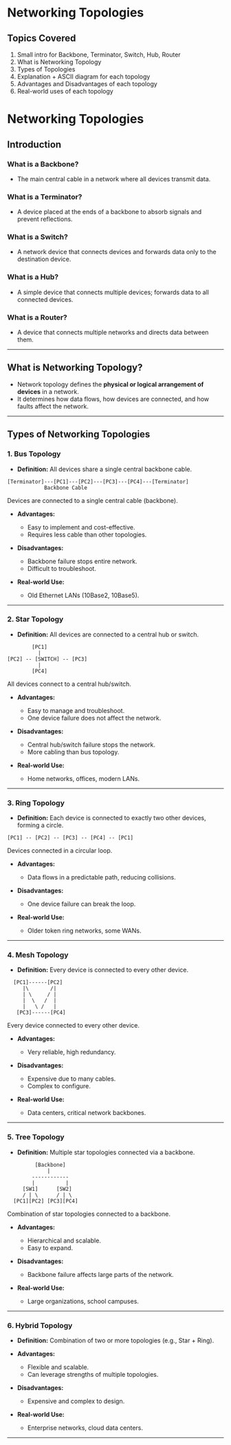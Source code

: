 # Networking Topologies

## Topics Covered
1. Small intro  for Backbone, Terminator, Switch, Hub, Router  
2. What is Networking Topology  
3. Types of Topologies  
4. Explanation + ASCII diagram for each topology  
5. Advantages and Disadvantages of each topology  
6. Real-world uses of each topology

# Networking Topologies

## Introduction

### What is a Backbone?
- The main central cable in a network where all devices transmit data.

### What is a Terminator?
- A device placed at the ends of a backbone to absorb signals and prevent reflections.

### What is a Switch?
- A network device that connects devices and forwards data only to the destination device.

### What is a Hub?
- A simple device that connects multiple devices; forwards data to all connected devices.

### What is a Router?
- A device that connects multiple networks and directs data between them.

---

## What is Networking Topology?
- Network topology defines the **physical or logical arrangement of devices** in a network.  
- It determines how data flows, how devices are connected, and how faults affect the network.

---

## Types of Networking Topologies

### 1. Bus Topology
- **Definition:** All devices share a single central backbone cable.  

```ASCII
[Terminator]---[PC1]---[PC2]---[PC3]---[PC4]---[Terminator]
            Backbone Cable
```
Devices are connected to a single central cable (backbone).

- **Advantages:**  
  - Easy to implement and cost-effective.  
  - Requires less cable than other topologies.  

- **Disadvantages:**  
  - Backbone failure stops entire network.  
  - Difficult to troubleshoot.  

- **Real-world Use:**  
  - Old Ethernet LANs (10Base2, 10Base5).  

---

### 2. Star Topology
- **Definition:** All devices are connected to a central hub or switch.  

```ASCII
        [PC1]
          |
[PC2] -- [SWITCH] -- [PC3]
          |
        [PC4]
```
All devices connect to a central hub/switch.

- **Advantages:**  
  - Easy to manage and troubleshoot.  
  - One device failure does not affect the network.  

- **Disadvantages:**  
  - Central hub/switch failure stops the network.  
  - More cabling than bus topology.  

- **Real-world Use:**  
  - Home networks, offices, modern LANs.  

---

### 3. Ring Topology
- **Definition:** Each device is connected to exactly two other devices, forming a circle.  

```ASCII
[PC1] -- [PC2] -- [PC3] -- [PC4] -- [PC1]
```
Devices connected in a circular loop.

- **Advantages:**  
  - Data flows in a predictable path, reducing collisions.  

- **Disadvantages:**  
  - One device failure can break the loop.  

- **Real-world Use:**  
  - Older token ring networks, some WANs.  

---

### 4. Mesh Topology
- **Definition:** Every device is connected to every other device.  

```ASCII
  [PC1]------[PC2]
     |\       /|
     | \     / |
     |  \   /  |
     |   \ /   |
   [PC3]------[PC4]
```
Every device connected to every other device.

- **Advantages:**  
  - Very reliable, high redundancy.  

- **Disadvantages:**  
  - Expensive due to many cables.  
  - Complex to configure.  

- **Real-world Use:**  
  - Data centers, critical network backbones.  

---

### 5. Tree Topology
- **Definition:** Multiple star topologies connected via a backbone.  

```ASCII
         [Backbone]
             |
        ------------
        |          |
     [SW1]      [SW2]
     / | \      / | \
  [PC1][PC2] [PC3][PC4]
  ```
Combination of star topologies connected to a backbone.

- **Advantages:**  
  - Hierarchical and scalable.  
  - Easy to expand.  

- **Disadvantages:**  
  - Backbone failure affects large parts of the network.  

- **Real-world Use:**  
  - Large organizations, school campuses.  

---

### 6. Hybrid Topology
- **Definition:** Combination of two or more topologies (e.g., Star + Ring).  

- **Advantages:**  
  - Flexible and scalable.  
  - Can leverage strengths of multiple topologies.  

- **Disadvantages:**  
  - Expensive and complex to design.  

- **Real-world Use:**  
  - Enterprise networks, cloud data centers.  

---

